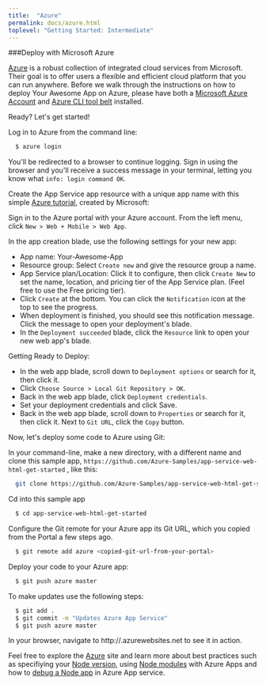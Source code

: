```yaml
---
title:  "Azure"
permalink: docs/azure.html
toplevel: "Getting Started: Intermediate"
---
```


###Deploy with Microsoft Azure

[Azure](https://azure.microsoft.com/en-us/documentation/articles/app-service-web-nodejs-get-started/) is a robust collection of integrated cloud services from Microsoft. Their goal is to offer users a flexible and efficient cloud platform that you can run anywhere. Before we walk through the instructions on how to deploy Your Awesome App on Azure, please have both a [Microsoft Azure Account](https://azure.microsoft.com/en-us/pricing/member-offers/msdn-benefits-details/) and
[Azure CLI tool belt](https://azure.microsoft.com/en-us/documentation/articles/xplat-cli-install/) installed.

Ready? Let's get started!

Log in to Azure from the command line:

```bash
  $ azure login
```

You'll be redirected to a browser to continue logging. Sign in using the browser and you'll receive a success message in your terminal, letting you know what `info: login command OK`.

Create the App Service app resource with a unique app name with this simple [Azure tutorial](https://azure.microsoft.com/en-us/documentation/articles/app-service-web-get-started/), created by Microsoft:

Sign in to the Azure portal with your Azure account. From the left menu, click `New > Web + Mobile > Web App`.

In the app creation blade, use the following settings for your new app:

*  App name: Your-Awesome-App
*  Resource group: Select `Create new` and give the resource group a name.
*  App Service plan/Location: Click it to configure, then click `Create New` to set the name, location, and pricing tier of the App Service plan. (Feel free to use the Free pricing tier).
*  Click `Create` at the bottom. You can click the `Notification` icon at the top to see the progress.
*  When deployment is finished, you should see this notification message. Click the message to open your deployment's blade.
* In the `Deployment succeeded` blade, click the `Resource` link to open your new web app's blade.

Getting Ready to Deploy:

*  In the web app blade, scroll down to `Deployment options` or search for it, then click it.
*  Click `Choose Source > Local Git Repository > OK`.
*  Back in the web app blade, click `Deployment credentials`.
*  Set your deployment credentials and click Save.
*  Back in the web app blade, scroll down to `Properties` or search for it, then click it. Next to `Git URL`, click the `Copy` button.

Now, let's deploy some code to Azure using Git:

In your command-line, make a new directory, with a different name and clone this sample app, `https://github.com/Azure-Samples/app-service-web-html-get-started` , like this:

```bash
  git clone https://github.com/Azure-Samples/app-service-web-html-get-started
```

Cd into this sample app

```bash
  $ cd app-service-web-html-get-started
```

Configure the Git remote for your Azure app its Git URL, which you copied from the Portal a few steps ago.

```bash
  $ git remote add azure <copied-git-url-from-your-portal>
```

Deploy your code to your Azure app:

```bash
  $ git push azure master
```

To make updates use the following steps:

```bash
  $ git add .
  $ git commit -m "Updates Azure App Service"
  $ git push azure master
```
In your browser, navigate to http://<appname>.azurewebsites.net to see it in action.

Feel free to explore the [Azure](https://azure.microsoft.com/en-us/documentation/articles/app-service-web-overview/) site and learn more about best practices such as specifiying your [Node version](https://azure.microsoft.com/en-us/documentation/articles/nodejs-specify-node-version-azure-apps/), using [Node modules](https://azure.microsoft.com/en-us/documentation/articles/nodejs-use-node-modules-azure-apps/) with Azure Apps and how to [debug a Node app](https://azure.microsoft.com/en-us/documentation/articles/web-sites-nodejs-debug/) in Azure App service.
